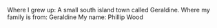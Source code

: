 Where I grew up: A small south island town called Geraldine. 
Where my family is from: Geraldine 
My name: Phillip Wood

